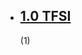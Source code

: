 <div id="searchCategoryContainer" class="scroll-pane lazy-scroll" style="overflow: hidden; padding: 0px; width: 180px;">
                
<div class="jspContainer" style="width: 180px; height: 69px;"><div class="jspPane" style="padding: 0px 7px 0px 0px; top: 0px; left: 0px; width: 173px;"><ul>
        <li class="cl4" data-categorybreadcrumbid="220434">
                <a href="/audi-a1-1.0-tfsi" title="1.0 TFSI "><h2 class="">1.0 TFSI </h2></a>
                <span class="">(1)</span>
            </li>
        <li class="cl4" data-categorybreadcrumbid="199104">
                <a href="/audi-a1-1.4-tfsi" title="1.4 TFSI"><h2 class="">1.4 TFSI</h2></a>
                <span class="">(41)</span>
            </li>
        <li class="cl4" data-categorybreadcrumbid="199892">
                <a href="/audi-a1-1.6-tdi" title="1.6 TDI"><h2 class="">1.6 TDI</h2></a>
                <span class="">(136)</span>
            </li>
        </ul></div></div></div>